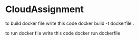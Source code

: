# CloudAssignment
to build docker file write this code
docker build -t dockerfile .

to run docker file write this code
docker run dockerfile
